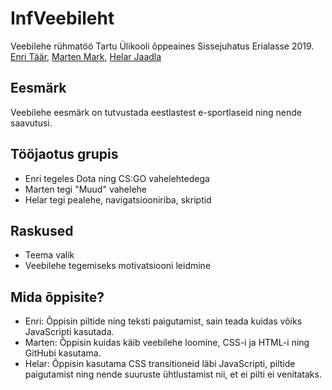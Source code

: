 # InfVeebileht
Veebilehe rühmatöö Tartu Ülikooli õppeaines Sissejuhatus Erialasse 2019.
[Enri Täär](https://github.com/Enri-Taar), [Marten Mark](https://github.com/MarkMarten), [Helar Jaadla](https://github.com/HelarJ)

## Eesmärk
Veebilehe eesmärk on tutvustada eestlastest e-sportlaseid ning nende saavutusi.

## Tööjaotus grupis
- Enri tegeles Dota ning CS:GO vahelehtedega
- Marten tegi "Muud" vahelehe
- Helar tegi pealehe, navigatsiooniriba, skriptid

## Raskused
- Teema valik
- Veebilehe tegemiseks motivatsiooni leidmine

## Mida õppisite?
- Enri: Õppisin piltide ning teksti paigutamist, sain teada kuidas võiks JavaScripti kasutada.
- Marten: Õppisin kuidas käib veebilehe loomine, CSS-i ja HTML-i ning GitHubi kasutama.
- Helar: Õppisin kasutama CSS transitioneid läbi JavaScripti, piltide paigutamist ning nende suuruste ühtlustamist nii, et ei pilti ei venitataks. 

